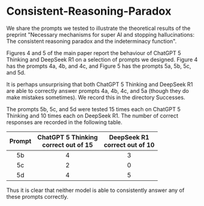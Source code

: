 # Consistent-Reasoning-Paradox
We share the prompts we tested to illustrate the theoretical results of the preprint "Necessary mechanisms for super AI and stopping hallucinations: The consistent reasoning paradox and the indeterminacy function".

Figures 4 and 5 of the main paper report the behaviour of ChatGPT 5 Thinking and DeepSeek R1 on a selection of prompts we designed. Figure 4 has the prompts 4a, 4b, and 4c, and Figure 5 has the prompts 5a, 5b, 5c, and 5d. 

It is perhaps unsurprising that both ChatGPT 5 Thinking and DeepSeek R1 are able to correctly answer prompts 4a, 4b, 4c, and 5a (though they do make mistakes sometimes). We record this in the directory Successes.

The prompts 5b, 5c, and 5d were tested 15 times each on ChatGPT 5 Thinking and 10 times each on DeepSeek R1. The number of correct responses are recorded in the following table.

| Prompt | ChatGPT 5 Thinking <br> correct out of 15 | DeepSeek R1 <br> correct out of 10|
|:------:|:------------------:|:-----------:|
| 5b     | 4                  |  3          |
| 5c     | 2                  |   0         |
| 5d     | 4                  |  5          |

Thus it is clear that neither model is able to consistently answer any of these prompts correctly.
